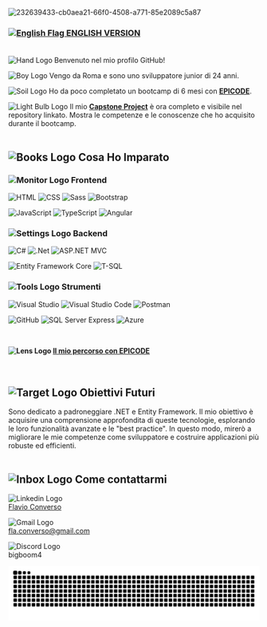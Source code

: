 ![232639433-cb0aea21-66f0-4508-a771-85e2089c5a87](https://github.com/user-attachments/assets/5ee73198-2133-466b-a342-a300235c294a) 
### [<img src="https://github.com/user-attachments/assets/5df1ea15-3ab1-461b-9bdc-0be41b4e46a3" alt="English Flag" width="32"/> ENGLISH VERSION](README.en.md)<br/><br/>
<img src="https://github.com/user-attachments/assets/c779b05a-ce8a-462d-a2e0-2a9da75f2063" alt="Hand Logo" width="32"/> Benvenuto nel mio profilo GitHub!

<img src="https://github.com/user-attachments/assets/bb8b8c36-6931-4d02-82c0-9e98cb8a5c4f" alt="Boy Logo" width="32"/> Vengo da Roma e sono uno sviluppatore junior di 24 anni.

<img src="https://github.com/user-attachments/assets/2ee7a186-cf7f-4c53-994e-5da766721157" alt="Soil Logo" width="32"/> Ho da poco completato un bootcamp di 6 mesi con **[EPICODE](https://epicode.com/it/)**.

<img src="https://github.com/user-attachments/assets/275323da-9423-4adc-b162-810e65ca6602" alt="Light Bulb Logo" width="32"/> Il mio **[Capstone Project](https://github.com/Flavio-Converso/capstone-project)** è ora completo e visibile nel repository linkato. Mostra le competenze e le conoscenze che ho acquisito durante il bootcamp.
<br/><br/>
  
## <img src="https://github.com/user-attachments/assets/e8286d17-6970-4150-b335-bde961443e66" alt="Books Logo" width="45"/> Cosa Ho Imparato
### <img src="https://github.com/user-attachments/assets/932c1db9-e2c5-417c-a0e1-d675f161326f" alt="Monitor Logo" width="35"/> Frontend
![HTML](https://img.shields.io/badge/HTML-E34F26?style=for-the-badge&logo=html5&logoColor=white)
![CSS](https://img.shields.io/badge/CSS-1572B6?style=for-the-badge&logo=css3&logoColor=white)
![Sass](https://img.shields.io/badge/Sass-CC6699?style=for-the-badge&logo=sass&logoColor=white)
![Bootstrap](https://img.shields.io/badge/bootstrap-%238511FA.svg?style=for-the-badge&logo=bootstrap&logoColor=white)

![JavaScript](https://img.shields.io/badge/JavaScript-F7DF1E?style=for-the-badge&logo=javascript&logoColor=black)
![TypeScript](https://img.shields.io/badge/TypeScript-007ACC?style=for-the-badge&logo=typescript&logoColor=white)
![Angular](https://img.shields.io/badge/Angular-DD0031?style=for-the-badge&logo=angular&logoColor=white)

### <img src="https://github.com/user-attachments/assets/5130ee7b-6ecf-4d36-923b-be9a776330e2" alt="Settings Logo" width="35"/> Backend
![C#](https://img.shields.io/badge/C%23-239120?style=for-the-badge&logo=c-sharp&logoColor=white)
![.Net](https://img.shields.io/badge/.NET-5C2D91?style=for-the-badge&logo=.net&logoColor=white)
![ASP.NET MVC](https://img.shields.io/badge/ASP.NET_MVC-512BD4?style=for-the-badge&logo=dot-net&logoColor=white)

![Entity Framework Core](https://img.shields.io/badge/Entity_Framework_Core-512BD4?style=for-the-badge&logo=dot-net&logoColor=white)
![T-SQL](https://img.shields.io/badge/T--SQL-CC2927?style=for-the-badge&logo=microsoft-sql-server&logoColor=white)

### <img src="https://github.com/user-attachments/assets/12723376-3090-45e6-b2f3-c8ae1810632b" alt="Tools Logo" width="35"/> Strumenti
![Visual Studio](https://img.shields.io/badge/Visual_Studio-5C2D91?style=for-the-badge&logo=visual-studio&logoColor=white)
![Visual Studio Code](https://img.shields.io/badge/Visual_Studio_Code-0078d7?style=for-the-badge&logo=visual-studio-code&logoColor=white)
![Postman](https://img.shields.io/badge/Postman-FF6C37?style=for-the-badge&logo=postman&logoColor=white)


![GitHub](https://img.shields.io/badge/GitHub-100000?style=for-the-badge&logo=github&logoColor=white)
![SQL Server Express](https://img.shields.io/badge/SQL_Server_Express-CC2927?style=for-the-badge&logo=microsoft-sql-server&logoColor=white)
![Azure](https://img.shields.io/badge/Azure-0078D4?style=for-the-badge&logo=azure&logoColor=white)<br/>
</div>
<br/>

**<img src="https://github.com/user-attachments/assets/44d81e34-5616-4743-a7ec-0a3078935330" alt="Lens Logo" width="32"/> [Il mio percorso con EPICODE](https://github.com/Flavio-Converso/BOOTCAMP_EPICODE)**<br/>
<br/><br/>

## <img src="https://github.com/user-attachments/assets/f4069768-90b5-442e-a97e-886f24b1a4fd" alt="Target Logo" width="55"/> Obiettivi Futuri
Sono dedicato a padroneggiare .NET e Entity Framework. Il mio obiettivo è acquisire una comprensione approfondita di queste tecnologie, esplorando le loro funzionalità avanzate e le "best practice". In questo modo, mirerò a migliorare le mie competenze come sviluppatore e costruire applicazioni più robuste ed efficienti.
<br/><br/>

## <img src="https://github.com/user-attachments/assets/59f2163f-524f-4211-ac20-c7ffbfbb8ec6" alt="Inbox Logo" width="55"/> Come contattarmi

<img src="https://github.com/user-attachments/assets/583aa1b6-78f0-4be8-982d-1fa1177c2a90" alt="Linkedin Logo" width="60"/> <br/> [Flavio Converso](https://www.linkedin.com/in/flavioconverso-fs/)

<img src="https://github.com/user-attachments/assets/45031888-266c-4466-8932-b26696f2b449" alt="Gmail Logo" width="52"/> <br/> [fla.converso@gmail.com](mailto:fla.converso@gmail.com)

<img src="https://github.com/user-attachments/assets/6c7f1a93-a26b-42d2-8cfa-c02085b742a8" alt="Discord Logo" width="60"/> <br/> bigboom4


<div align="center">
  <img src="https://raw.githubusercontent.com/Flavio-Converso/Flavio-Converso/output/snake.svg" alt="Snake animation" />
</div>
